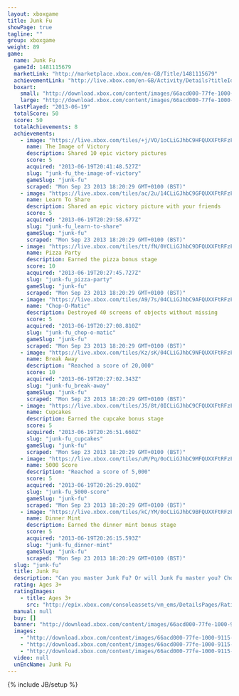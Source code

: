 ```yaml
---
layout: xboxgame
title: Junk Fu
showPage: true
tagline: ""
group: xboxgame
weight: 89
game: 
  name: Junk Fu
  gameId: 1481115679
  marketLink: "http://marketplace.xbox.com/en-GB/Title/1481115679"
  achievementLink: "http://live.xbox.com/en-GB/Activity/Details?titleId=1481115679"
  boxart: 
    small: "http://download.xbox.com/content/images/66acd000-77fe-1000-9115-d8025848081f/2057/boxartsm.jpg"
    large: "http://download.xbox.com/content/images/66acd000-77fe-1000-9115-d8025848081f/2057/boxartlg.jpg"
  lastPlayed: "2013-06-19"
  totalScore: 50
  score: 50
  totalAchievements: 8
  achievements: 
    - image: "https://live.xbox.com/tiles/+j/VO/1oCLiGJhbC9HFQUXXFtRFzFmL2FjaC8wLzMAAAAA5+fn+WE14Q==.jpg"
      name: The Image of Victory
      description: Shared 10 epic victory pictures
      score: 5
      acquired: "2013-06-19T20:41:48.527Z"
      slug: "junk-fu_the-image-of-victory"
      gameSlug: "junk-fu"
      scraped: "Mon Sep 23 2013 18:20:29 GMT+0100 (BST)"
    - image: "https://live.xbox.com/tiles/ac/2u/14CLiGJhbC9GFQUXXFtRFzFmL2FjaC8wLzIAAAAA5+fn+IHNcg==.jpg"
      name: Learn To Share
      description: Shared an epic victory picture with your friends
      score: 5
      acquired: "2013-06-19T20:29:58.677Z"
      slug: "junk-fu_learn-to-share"
      gameSlug: "junk-fu"
      scraped: "Mon Sep 23 2013 18:20:29 GMT+0100 (BST)"
    - image: "https://live.xbox.com/tiles/tt/fN/0YCLiGJhbC9DFQUXXFtRFzFmL2FjaC8wLzcAAAAA5+fn-uLXrQ==.jpg"
      name: Pizza Party
      description: Earned the pizza bonus stage
      score: 10
      acquired: "2013-06-19T20:27:45.727Z"
      slug: "junk-fu_pizza-party"
      gameSlug: "junk-fu"
      scraped: "Mon Sep 23 2013 18:20:29 GMT+0100 (BST)"
    - image: "https://live.xbox.com/tiles/A9/7s/04CLiGJhbC9AFQUXXFtRFzFmL2FjaC8wLzQAAAAA5+fn-MPeGA==.jpg"
      name: "Chop-O-Matic"
      description: Destroyed 40 screens of objects without missing
      score: 5
      acquired: "2013-06-19T20:27:08.810Z"
      slug: "junk-fu_chop-o-matic"
      gameSlug: "junk-fu"
      scraped: "Mon Sep 23 2013 18:20:29 GMT+0100 (BST)"
    - image: "https://live.xbox.com/tiles/Kz/sK/04CLiGJhbC9NFQUXXFtRFzFmL2FjaC8wLzkAAAAA5+fn-CU7MA==.jpg"
      name: Break Away
      description: "Reached a score of 20,000"
      score: 10
      acquired: "2013-06-19T20:27:02.343Z"
      slug: "junk-fu_break-away"
      gameSlug: "junk-fu"
      scraped: "Mon Sep 23 2013 18:20:29 GMT+0100 (BST)"
    - image: "https://live.xbox.com/tiles/JS/8t/0ICLiGJhbC9CFQUXXFtRFzFmL2FjaC8wLzYAAAAA5+fn-wIvPg==.jpg"
      name: Cupcakes
      description: Earned the cupcake bonus stage
      score: 5
      acquired: "2013-06-19T20:26:51.660Z"
      slug: "junk-fu_cupcakes"
      gameSlug: "junk-fu"
      scraped: "Mon Sep 23 2013 18:20:29 GMT+0100 (BST)"
    - image: "https://live.xbox.com/tiles/uM/Pq/0oCLiGJhbC9MFQUXXFtRFzFmL2FjaC8wLzgAAAAA5+fn-cXDow==.jpg"
      name: 5000 Score
      description: "Reached a score of 5,000"
      score: 5
      acquired: "2013-06-19T20:26:29.010Z"
      slug: "junk-fu_5000-score"
      gameSlug: "junk-fu"
      scraped: "Mon Sep 23 2013 18:20:29 GMT+0100 (BST)"
    - image: "https://live.xbox.com/tiles/kC/YM/0oCLiGJhbC9BFQUXXFtRFzFmL2FjaC8wLzUAAAAA5+fn-SMmiw==.jpg"
      name: Dinner Mint
      description: Earned the dinner mint bonus stage
      score: 5
      acquired: "2013-06-19T20:26:15.593Z"
      slug: "junk-fu_dinner-mint"
      gameSlug: "junk-fu"
      scraped: "Mon Sep 23 2013 18:20:29 GMT+0100 (BST)"
  slug: "junk-fu"
  title: Junk Fu
  description: "Can you master Junk Fu? Or will Junk Fu master you? Chop, kick, and smash junk as it flies off a junkyard conveyor belt. Turn junk into junk food by cranking up your calorie burn! The more you move, the more you burn. The more you burn, the more goodies you earn!"
  rating: Ages 3+
  ratingImages: 
    - title: Ages 3+
      src: "http://epix.xbox.com/consoleassets/vm_ems/DetailsPages/RatingSystemID/14/default/Values/14001.png"
  manual: null
  buy: []
  banner: "http://download.xbox.com/content/images/66acd000-77fe-1000-9115-d8025848081f/1033/banner.png"
  images: 
    - "http://download.xbox.com/content/images/66acd000-77fe-1000-9115-d8025848081f/1033/screenlg1.jpg"
    - "http://download.xbox.com/content/images/66acd000-77fe-1000-9115-d8025848081f/1033/screenlg2.jpg"
    - "http://download.xbox.com/content/images/66acd000-77fe-1000-9115-d8025848081f/1033/screenlg3.jpg"
  video: null
  unEncName: Junk Fu
---
```

{% include JB/setup %}